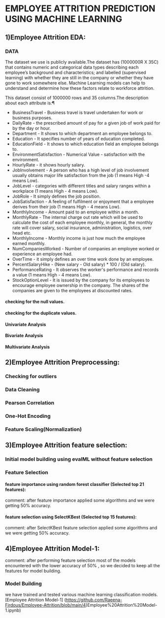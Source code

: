 # EMPLOYEE ATTRITION PREDICTION USING MACHINE LEARNING

## 1)Employee Attrition EDA:

### DATA
The dataset we use is publicly available.The dataset has (1000000R X 35C) that contains numeric and categorical data types describing each employee’s background and characteristics; and labelled (supervised learning) with whether they are still in the company or whether they have gone to work somewhere else. Machine Learning models can help to understand and determine how these factors relate to workforce attrition.

This dataset consist of 1000000 rows and 35 columns.The description about each attribute is:¶
* BusinessTravel - Business travel is travel undertaken for work or business purposes.
* DailyRate - the prescribed amount of pay for a given job of work paid for by the day or hour.
* Department - It shows to which department an employee belongs to.
* Education - It specifies number of years of education completed.
* EducationField - It shows to which education field an employee belongs to.
* EnvironmentSatisfaction - Numerical Value - satisfaction with the environment.
* HourlyRate - it shows hourly salary.
* JobInvolvement - A person who has a high level of job involvement usually obtains major life satisfaction from the job (1 means High -4 means Low).
* JobLevel - categories with different titles and salary ranges within a workplace (1 means High - 4 means Low).
* JobRole - It simply defines the job position.
* JobSatisfaction - A feeling of fulfilment or enjoyment that a employee derives from their job (1 means High - 4 means Low).
* MonthlyIncome - Amount paid to an employee within a month.
* MonthlyRate - The internal charge out rate which will be used to calculate the cost of each employee monthly, in general, the monthly rate will cover salary, social insurance, administration, logistics, over head etc.
* MonthlyIncome - Monthly income is just how much the employee earned monthly.
* NumCompaniesWorked - Number of companies an employee worked or experience an employee had.
* OverTime - it simply defines an over time work done by an employee.
* PercentSalaryHike - (New salary - Old salary) * 100 / (Old salary).
* PerformanceRating - It observes the worker's performance and records a value (1 means High - 4 means Low).
* StockOptionLevel - It is issued by the company for its employees to encourage employee ownership in the company. The shares of the companies are given to the employees at discounted rates.

#### checking for the null values.
#### checking for the duplicate values.
#### Univariate Analysis
#### Bivariate Analysis
#### Multivariate Analysis


## 2)Employee Attrition Preprocessing:

### Checking for outliers
### Data Cleaning
### Pearson Correlation
### One-Hot Encoding
### Feature Scaling(Normalization)

## 3)Employee Attrition feature selection:

### Initial model building using evalML without feature selection
### Feature Selection
#### feature importance using random forest classifier (Selected top 21 features):
comment: after feature importance applied some algorithms and we were getting 50% accuracy.
#### feature selection using SelectKBest (Selected top 15 features):
comment: after SelectKBest feature selection applied some algorithms and we were getting 50% accuracy.

## 4)Employee Attrition Model-1:

comment: after performing feature selection most of the models encountered with the lower accuracy of 50% , so we decided to keep all the features for model building.
### Model Building
we have trained and tested various machine learning classification models.
[Employee Attrition Model-1] (https://github.com/Raeena-Firdous/Employee-Attrition/blob/main/4)Employee%20Attrition%20Model-1.ipynb)


